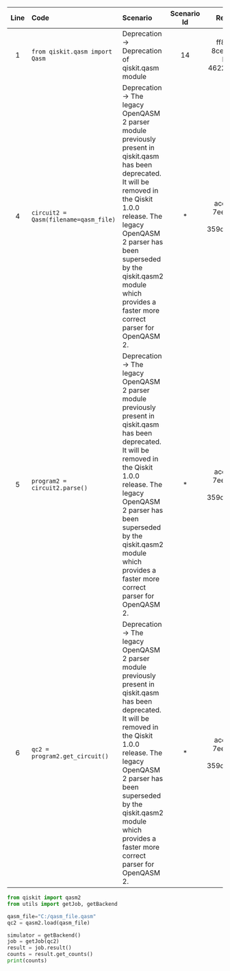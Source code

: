 | Line | Code | Scenario | Scenario Id | Reference | Artifact | Refactoring |
| :--: | :--- | :------- | :---------: | :-------: | :------- | :---------- |
| 1 | `from qiskit.qasm import Qasm` | Deprecation -> Deprecation of qiskit.qasm module | 14 | ff8d6f94-8ce3-4141-b540-46220def892a | qiskit.qasm | `from qiskit import qasm2` |
| 4 | `circuit2 = Qasm(filename=qasm_file)` | Deprecation -> The legacy OpenQASM 2 parser module previously present in qiskit.qasm has been deprecated. It will be removed in the Qiskit 1.0.0 release. The legacy OpenQASM 2 parser has been superseded by the qiskit.qasm2 module which provides a faster more correct parser for OpenQASM 2. | * | ace97a00-7ee7-4af5-9a34-359da7578661 | Qasm | `circuit2 = qasm2.load(qasm_file)` |
| 5 | `program2 = circuit2.parse()` | Deprecation -> The legacy OpenQASM 2 parser module previously present in qiskit.qasm has been deprecated. It will be removed in the Qiskit 1.0.0 release. The legacy OpenQASM 2 parser has been superseded by the qiskit.qasm2 module which provides a faster more correct parser for OpenQASM 2. | * | ace97a00-7ee7-4af5-9a34-359da7578661 | Qasm.parse() | |
| 6 | `qc2 = program2.get_circuit()` | Deprecation -> The legacy OpenQASM 2 parser module previously present in qiskit.qasm has been deprecated. It will be removed in the Qiskit 1.0.0 release. The legacy OpenQASM 2 parser has been superseded by the qiskit.qasm2 module which provides a faster more correct parser for OpenQASM 2. | * | ace97a00-7ee7-4af5-9a34-359da7578661 | program.get_circuit() | |


```python
from qiskit import qasm2
from utils import getJob, getBackend

qasm_file="C:/qasm_file.qasm"
qc2 = qasm2.load(qasm_file)

simulator = getBackend()
job = getJob(qc2)
result = job.result()
counts = result.get_counts()
print(counts)
```